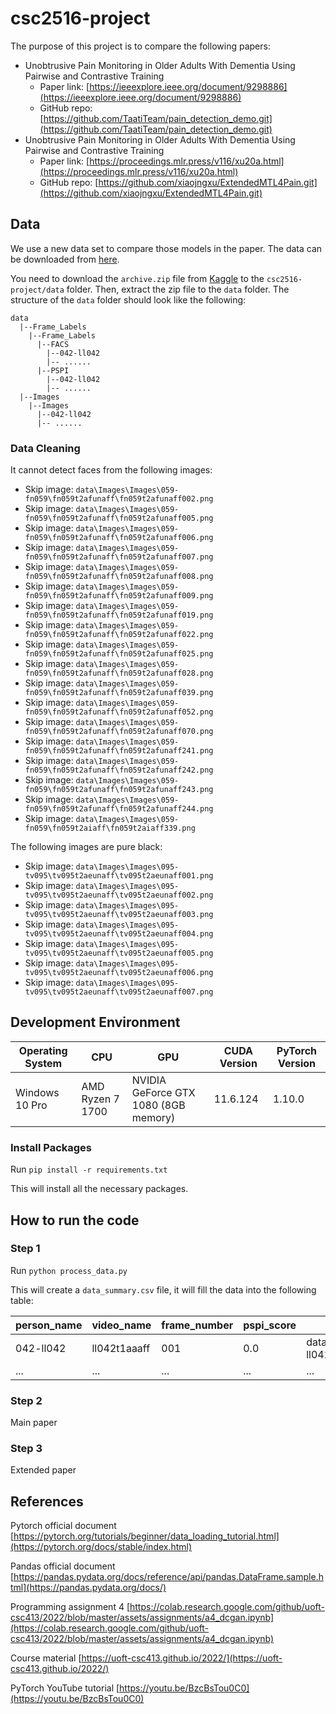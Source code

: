 # csc2516-project

The purpose of this project is to compare the following papers:

- Unobtrusive Pain Monitoring in Older Adults With Dementia Using Pairwise and Contrastive Training
  - Paper link: [https://ieeexplore.ieee.org/document/9298886](https://ieeexplore.ieee.org/document/9298886)
  - GitHub repo: [https://github.com/TaatiTeam/pain_detection_demo.git](https://github.com/TaatiTeam/pain_detection_demo.git)
- Unobtrusive Pain Monitoring in Older Adults With Dementia Using Pairwise and Contrastive Training
  - Paper link: [https://proceedings.mlr.press/v116/xu20a.html](https://proceedings.mlr.press/v116/xu20a.html)
  - GitHub repo: [https://github.com/xiaojngxu/ExtendedMTL4Pain.git](https://github.com/xiaojngxu/ExtendedMTL4Pain.git)

## Data 

We use a new data set to compare those models in the paper. The data can be downloaded from [here](https://www.kaggle.com/datasets/coder98/emotionpain).

You need to download the `archive.zip` file from [Kaggle](https://www.kaggle.com/datasets/coder98/emotionpain) to the `csc2516-project/data` folder. Then, extract the zip file to the `data` folder. The structure of the `data` folder should look like the following:

```
data
  |--Frame_Labels
    |--Frame_Labels
      |--FACS
        |--042-ll042
        |-- ......
      |--PSPI
        |--042-ll042
        |-- ......
  |--Images
    |--Images
      |--042-ll042
      |-- ......
```

### Data Cleaning 

It cannot detect faces from the following images:

- Skip image: `data\Images\Images\059-fn059\fn059t2afunaff\fn059t2afunaff002.png`
- Skip image: `data\Images\Images\059-fn059\fn059t2afunaff\fn059t2afunaff005.png`
- Skip image: `data\Images\Images\059-fn059\fn059t2afunaff\fn059t2afunaff006.png`
- Skip image: `data\Images\Images\059-fn059\fn059t2afunaff\fn059t2afunaff007.png`
- Skip image: `data\Images\Images\059-fn059\fn059t2afunaff\fn059t2afunaff008.png`
- Skip image: `data\Images\Images\059-fn059\fn059t2afunaff\fn059t2afunaff009.png`
- Skip image: `data\Images\Images\059-fn059\fn059t2afunaff\fn059t2afunaff019.png`
- Skip image: `data\Images\Images\059-fn059\fn059t2afunaff\fn059t2afunaff022.png`
- Skip image: `data\Images\Images\059-fn059\fn059t2afunaff\fn059t2afunaff025.png`
- Skip image: `data\Images\Images\059-fn059\fn059t2afunaff\fn059t2afunaff028.png`
- Skip image: `data\Images\Images\059-fn059\fn059t2afunaff\fn059t2afunaff039.png`
- Skip image: `data\Images\Images\059-fn059\fn059t2afunaff\fn059t2afunaff052.png`
- Skip image: `data\Images\Images\059-fn059\fn059t2afunaff\fn059t2afunaff070.png`
- Skip image: `data\Images\Images\059-fn059\fn059t2afunaff\fn059t2afunaff241.png`
- Skip image: `data\Images\Images\059-fn059\fn059t2afunaff\fn059t2afunaff242.png`
- Skip image: `data\Images\Images\059-fn059\fn059t2afunaff\fn059t2afunaff243.png`
- Skip image: `data\Images\Images\059-fn059\fn059t2afunaff\fn059t2afunaff244.png`
- Skip image: `data\Images\Images\059-fn059\fn059t2aiaff\fn059t2aiaff339.png`

The following images are pure black:

  - Skip image: `data\Images\Images\095-tv095\tv095t2aeunaff\tv095t2aeunaff001.png`
  - Skip image: `data\Images\Images\095-tv095\tv095t2aeunaff\tv095t2aeunaff002.png`
  - Skip image: `data\Images\Images\095-tv095\tv095t2aeunaff\tv095t2aeunaff003.png`
  - Skip image: `data\Images\Images\095-tv095\tv095t2aeunaff\tv095t2aeunaff004.png`
  - Skip image: `data\Images\Images\095-tv095\tv095t2aeunaff\tv095t2aeunaff005.png`
  - Skip image: `data\Images\Images\095-tv095\tv095t2aeunaff\tv095t2aeunaff006.png`
  - Skip image: `data\Images\Images\095-tv095\tv095t2aeunaff\tv095t2aeunaff007.png`

## Development Environment

| Operating System | CPU              | GPU                                  | CUDA Version | PyTorch Version |
| ---------------- | ---------------- | ------------------------------------ | ------------ | --------------- |
| Windows 10 Pro   | AMD Ryzen 7 1700 | NVIDIA GeForce GTX 1080 (8GB memory) | 11.6.124     | 1.10.0          |

### Install Packages

Run `pip install -r requirements.txt`

This will install all the necessary packages.

## How to run the code

### Step 1

Run `python process_data.py`

This will create a `data_summary.csv` file, it will fill the data into the following table:

| person_name | video_name   | frame_number | pspi_score | image_path                                                    |
| ----------- | ------------ | ------------ | ---------- | ------------------------------------------------------------- |
| 042-ll042   | ll042t1aaaff | 001          | 0.0        | data\Images\Images\042-ll042\ll042t1aaaff\ll042t1aaaff001.png |
| ...         | ...          | ...          | ...        | ...                                                           |

### Step 2

Main paper

### Step 3

Extended paper

## References

Pytorch official document
[https://pytorch.org/tutorials/beginner/data_loading_tutorial.html](https://pytorch.org/docs/stable/index.html)

Pandas official document
[https://pandas.pydata.org/docs/reference/api/pandas.DataFrame.sample.html](https://pandas.pydata.org/docs/)

Programming assignment 4
[https://colab.research.google.com/github/uoft-csc413/2022/blob/master/assets/assignments/a4_dcgan.ipynb](https://colab.research.google.com/github/uoft-csc413/2022/blob/master/assets/assignments/a4_dcgan.ipynb)

Course material 
[https://uoft-csc413.github.io/2022/](https://uoft-csc413.github.io/2022/)

PyTorch YouTube tutorial 
[https://youtu.be/BzcBsTou0C0](https://youtu.be/BzcBsTou0C0)
